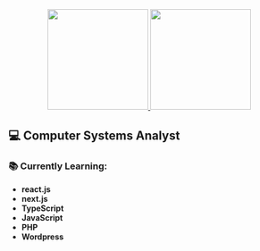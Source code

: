 <div align="center">
  <a href="https://github.com/lucas-moont">
  <img height="180em" src="https://github-readme-stats.vercel.app/api?username=lucas-moont&amp;show_icons=true&amp;theme=midnight-purple&amp;include_all_commits=true&amp;count_private=true" style="max-width: 100%;">
  <img height="180em" src="https://github-readme-stats.vercel.app/api/top-langs/?username=lucas-moont&amp;layout=compact&amp;langs_count=7&amp;theme=midnight-purple" style="max-width: 100%;">
</a></div>

## :computer: Computer Systems Analyst
### :books: Currently Learning:

- **react.js**
- **next.js**
- **TypeScript**
- **JavaScript**
- **PHP**
- **Wordpress**
